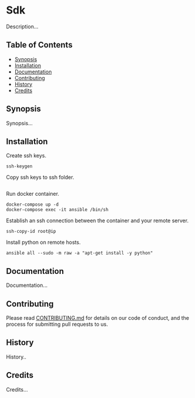 # Sdk

Description...

## Table of Contents

- [Synopsis](#synopsis)
- [Installation](#installation)
- [Documentation](#documentation)
- [Contributing](#contributing)
- [History](#history)
- [Credits](#credits)

## Synopsis

Synopsis...

## Installation

Create ssh keys.

```
ssh-keygen
```

Copy ssh keys to ssh folder.

```

```

Run docker container.

```
docker-compose up -d
docker-compose exec -it ansible /bin/sh
```

Establish an ssh connection between the container and your remote server.

```
ssh-copy-id root@ip
```

Install python on remote hosts.

```
ansible all --sudo -m raw -a "apt-get install -y python"
```

## Documentation

Documentation...

## Contributing

Please read [CONTRIBUTING.md](CONTRIBUTING.md) for details on our code of conduct, and the process for submitting pull requests to us.

## History

History..

## Credits

Credits...